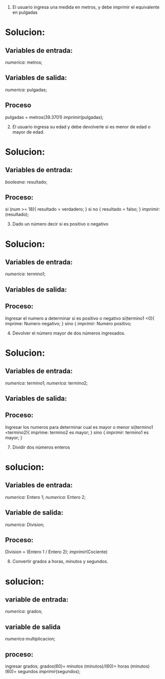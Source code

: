 1. El usuario ingresa una medida en metros, y debe imprimir el equivalente en pulgadas

# Solucion:

## Variables de entrada:
*numerica:* metros;

## Variables de salida:
*numerica:* pulgadas;

## Proceso
pulgadas = metros(39.3701)
*imprimir*(pulgadas);

2. El usuario ingresa su edad y debe devolverle si es menor de edad o mayor de edad.

# Solucion:

## Variables de entrada:
*booleana:* resultado;

## Proceso:
si (num >= 18){
    resultado = verdadero;
} si no {
    resultado = falso;
}
*imprimir:* (resultado);

3. Dado un número decir si es positivo o negativo
# Solucion:

## Variables de entrada:
*numerica:* termino1;

## Variables de salida:

## Proceso:
Ingresar el numero a determinar si es positivo o negativo
si(termino1 <0){
    imprime: Numero negativo;
}
sino {
*imprimir:* Numero positivo;

4. Devolver el número mayor de dos números ingresados.
# Solucion:

## Variables de entrada:
*numerica:* termino1;
*numerica:* termino2;

## Variables de salida:

## Proceso:
Ingresar los numeros para determinar cual es mayor o menor
si(termino1 <termino2){
    imprime: termino2 es mayor;
}
sino {
*imprimir:* termino1 es mayor;
}

7. Dividir dos números enteros

# solucion:

## Variables de entrada:
*numerica:* Entero 1;
*numerica:* Entero 2;

## Variable de salida:
*numerica:* Division;

## Proceso:
Division = (Entero 1 / Entero 2);
*imprimir*(Cociente)

8. Convertir grados a horas, minutos y segundos.

# solucion:

## variable de entrada:
*numerica:* grados;

## variable de salida
*numerica* multiplicacion;

## proceso:
ingresar grados;
grados(60)= minutos
(minutos)/(60)= horas
(minutos)(60)= segundos
*imprimir*(segundos);